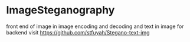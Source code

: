 # ImageSteganography
front end of 
image in image encoding and decoding and text in image
for backend visit https://github.com/stfuyah/Stegano-text-img
